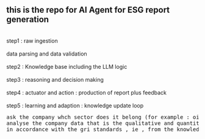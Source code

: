 <html>
<h2>this is the repo for AI Agent for ESG report generation</h2>
<p>
<br>
step1 : raw ingestion
</br>
<br> 
    data parsing and data validation
</br><br>
step2 : Knowledge base including the LLM logic
</br><br> 
step3 : reasoning and decision making
</br><br>
step4 : actuator and action : production of report plus feedback
</br><br>
step5 : learning and adaption : knowledge update loop
</br>
</p>
<pre>
ask the company whch sector does it belong (for example : oil and gas sector)
analyse the company data that is the qualitative and quantitative data
in accordance with the gri standards , ie , from the knowledge base , we extract the required data and make report
</pre>
</html>